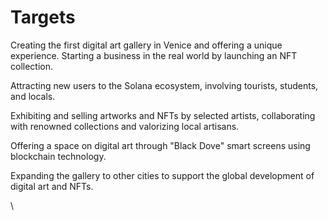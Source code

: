 # Targets

Creating the first digital art gallery in Venice and offering a unique experience. Starting a business in the real world by launching an NFT collection.

Attracting new users to the Solana ecosystem, involving tourists, students, and locals.&#x20;

Exhibiting and selling artworks and NFTs by selected artists, collaborating with renowned collections and valorizing local artisans.

Offering a space on digital art through "Black Dove" smart screens using blockchain technology.

Expanding the gallery to other cities to support the global development of digital art and NFTs.

\
